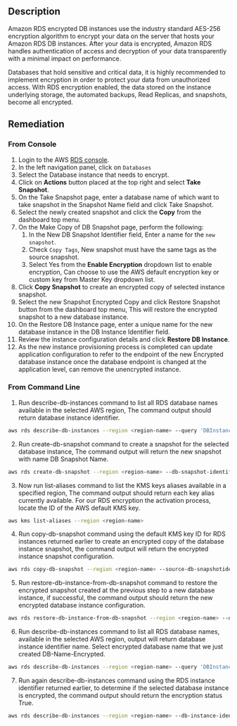 ## Description

Amazon RDS encrypted DB instances use the industry standard AES-256 encryption algorithm to encrypt your data on the server that hosts your Amazon RDS DB instances. After your data is encrypted, Amazon RDS handles authentication of access and decryption of your data transparently with a minimal impact on performance.

Databases that hold sensitive and critical data, it is highly recommended to implement encryption in order to protect your data from unauthorized access. With RDS encryption enabled, the data stored on the instance underlying storage, the automated backups, Read Replicas, and snapshots, become all encrypted.

## Remediation

### From Console

1. Login to the AWS [RDS console](https://console.aws.amazon.com/rds/).
2. In the left navigation panel, click on `Databases`
3. Select the Database instance that needs to encrypt.
4. Click on **Actions** button placed at the top right and select **Take Snapshot**.
5. On the Take Snapshot page, enter a database name of which want to take snapshot in the Snapshot Name field and click Take Snapshot.
6. Select the newly created snapshot and click the **Copy** from the dashboard top menu.
7. On the Make Copy of DB Snapshot page, perform the following: 
   1. In the New DB Snapshot Identifier field, Enter a name for the `new snapshot`.
   2. Check `Copy Tags`, New snapshot must have the same tags as the source snapshot.
   3. Select Yes from the **Enable Encryption** dropdown list to enable encryption, Can choose to use the AWS default encryption key or custom key from Master Key dropdown list.
8. Click **Copy Snapshot** to create an encrypted copy of selected instance snapshot.
9. Select the new Snapshot Encrypted Copy and click Restore Snapshot button from the dashboard top menu, This will restore the encrypted snapshot to a new database instance.
10. On the Restore DB Instance page, enter a unique name for the new database instance in the DB Instance Identifier field.
11. Review the instance configuration details and click **Restore DB Instance**.
12. As the new instance provisioning process is completed can update application configuration to refer to the endpoint of the new Encrypted database instance once the database endpoint is changed at the application level, can remove the unencrypted instance.

### From Command Line

1. Run describe-db-instances command to list all RDS database names available in the selected AWS region, The command output should return database instance identifier.

```bash
aws rds describe-db-instances --region <region-name> --query 'DBInstances[*].DBInstanceIdentifier'
```

2. Run create-db-snapshot command to create a snapshot for the selected database instance, The command output will return the new snapshot with name DB
Snapshot Name.

```bash
aws rds create-db-snapshot --region <region-name> --db-snapshot-identifier <DB-Snapshot-Name> --db-instance-identifier <DB-Name>
```

3. Now run list-aliases command to list the KMS keys aliases available in a specified region, The command output should return each key alias currently available. For our RDS encryption the activation process, locate the ID of the AWS default KMS key.

```bash
aws kms list-aliases --region <region-name>
```

4. Run copy-db-snapshot command using the default KMS key ID for RDS instances returned earlier to create an encrypted copy of the database instance snapshot, the command output will return the encrypted instance snapshot configuration.

```bash
aws rds copy-db-snapshot --region <region-name> --source-db-snapshotidentifier <DB-Snapshot-Name> --target-db-snapshot-identifier <DB-SnapshotName-Encrypted> --copy-tags --kms-key-id <KMS-ID-For-RDS>
```

5. Run restore-db-instance-from-db-snapshot command to restore the encrypted snapshot created at the previous step to a new database instance, if successful, the command output should return the new encrypted database instance configuration.

```bash
aws rds restore-db-instance-from-db-snapshot --region <region-name> --dbinstance-identifier <DB-Name-Encrypted> --db-snapshot-identifier <DBSnapshot-Name-Encrypted>
```

6. Run describe-db-instances command to list all RDS database names, available in the selected AWS region, output will return database instance identifier name. Select encrypted database name that we just created DB-Name-Encrypted.

```bash
aws rds describe-db-instances --region <region-name> --query 'DBInstances[*].DBInstanceIdentifier'
```

7. Run again describe-db-instances command using the RDS instance identifier returned earlier, to determine if the selected database instance is encrypted, the command output should return the encryption status True.

```bash
aws rds describe-db-instances --region <region-name> --db-instance-identifier <DB-Name-Encrypted> --query 'DBInstances[*].StorageEncrypted'
```
